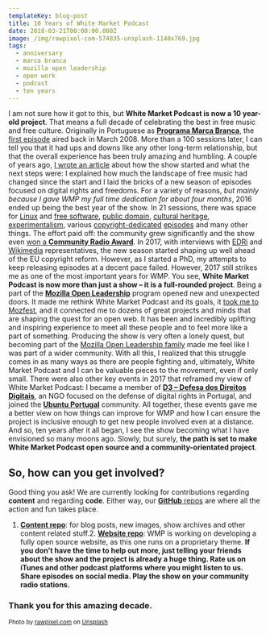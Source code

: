 ```yaml
---
templateKey: blog-post
title: 10 Years of White Market Podcast
date: 2018-03-21T00:00:00.000Z
image: /img/rawpixel-com-574835-unsplash-1140x769.jpg
tags:
  - anniversary
  - marca branca
  - mozilla open leadership
  - open work
  - podcast
  - ten years
---
```

I am not sure how it got to this, but **White Market Podcast is now a 10 year-old project**. That means a full decade of celebrating the best in free music and free culture. Originally in Portuguese as [**Programa Marca Branca**](http://programamarcabranca.blogspot.pt/), the [first episode](http://programamarcabranca.blogspot.pt/2008/03/programa-1.html) aired back in March 2008\. More than a 100 sessions later, I can tell you that it had ups and downs like any other long-term relationship, but that the overall experience has been truly amazing and humbling.
A couple of years ago, [I wrote an article](https://www.whitemarketpodcast.co.uk/blog/2016/03/22/happy-birthday-white-market/) about how the show started and what the next steps were: I explained how much the landscape of free music had changed since the start and I laid the bricks of a new season of episodes focused on digital rights and freedoms. For a variety of reasons, _but mainly because I gave WMP my full time dedication for about four months_, 2016 ended up being the best year of the show. In 21 sessions, there was space for [Linux](https://www.whitemarketpodcast.co.uk/podcasts/2016/08/25/session-3-06-happy-anniversary-linux/) and [free software](https://www.whitemarketpodcast.co.uk/podcasts/2016/09/01/session-3-07-fsfe-summit-2016-and-some-tunes/), [public domain](https://www.whitemarketpodcast.co.uk/podcasts/2017/01/01/session-3-20-happy-public-domain-day/), [cultural heritage](https://www.whitemarketpodcast.co.uk/podcasts/2016/12/04/session-3-18-preserving-cultural-heritage-europeana/), [experimentalism](https://www.whitemarketpodcast.co.uk/podcasts/2016/10/02/session-3-11-experimentalism-pilot-eleven/), various [copyright-dedicated](https://www.whitemarketpodcast.co.uk/podcasts/2016/09/18/session-3-09-eu-copyright-mess/) [episodes](https://www.whitemarketpodcast.co.uk/podcasts/2016/10/16/session-3-13-exceptions-not-rule/) and many other things. The effort paid off: the community grew significantly and the show even [won a **Community Radio Award**](https://www.whitemarketpodcast.co.uk/blog/2016/09/12/silver-innovation-award-year-community-radio-awards/).
In 2017, with interviews with [EDRi](https://www.whitemarketpodcast.co.uk/podcasts/2017/07/30/session-4-01-talking-copyright-edri/) and [Wikimedia](https://www.whitemarketpodcast.co.uk/podcasts/2017/09/10/session-4-02-sharing-knowledge-with-wikimedia/) representatives, the new season started shaping up well ahead of the EU copyright reform. However, as I started a PhD, my attempts to keep releasing episodes at a decent pace failed. However, 2017 still strikes me as one of the most important years for WMP. You see, **White Market Podcast is now more than just a show – it is a full-rounded project**.
Being a part of the **[Mozilla Open Leadership](https://www.whitemarketpodcast.co.uk/blog/2017/10/05/making-wmp-open-a-fresh-start-with-the-help-of-mozilla/)** program opened new and unexpected doors. It made me rethink White Market Podcast and its goals, it [took me to Mozfest](https://www.whitemarketpodcast.co.uk/blog/2017/10/19/open-radio-open-minds-a-wmp-session-at-mozfest/), and it connected me to dozens of great projects and minds that are shaping the quest for an open web. It has been and incredibly uplifting and inspiring experience to meet all these people and to feel more like a part of something. Producing the show is very often a lonely quest, but becoming part of the [Mozilla Open Leadership family](https://mozilla.github.io/leadership-training/) made me feel like I was part of a wider community. With all this, I realized that this struggle comes in as many ways as there are people fighting and, ultimately, White Market Podcast and I can be valuable pieces to the movement, even if only small.
There were also other key events in 2017 that reframed my view of White Market Podcast: I became a member of **[D3 – Defesa dos Direitos Digitais](https://direitosdigitais.pt/)**, an NGO focused on the defense of digital rights in Portugal, and joined the [**Ubuntu Portugal**](https://ubuntu-pt.org) community. All together, these events gave me a better view on how things can improve for WMP and how I can ensure the project is inclusive enough to get new people involved even at a distance.
And so, ten years after it all began, I see the show becoming what I have envisioned so many moons ago. Slowly, but surely, **the path is set to make White Market Podcast open source and a community-orientated project**.
## So, how can you get involved?
Good thing you ask! We are currently looking for contributions regarding **content** and regarding **code**. Either way, our [**GitHub** repos](https://github.com/WhiteMarketPodcast) are where all the action and fun takes place.
1.  [**Content repo**](https://github.com/WhiteMarketPodcast/whitemarketpodcast-repo): for blog posts, new images, show archives and other content related stuff.2.  [**Website repo**](https://github.com/WhiteMarketPodcast/WMP-website/): WMP is working on developing a fully open source website, as this one runs on a proprietary theme.
**If you don’t have the time to help out more, just telling your friends about the show and the project is already a huge thing. Rate us on iTunes and other podcast platforms where you might listen to us. Share episodes on social media. Play the show on your community radio stations.**
### Thank you for this amazing decade.
<small>Photo by [rawpixel.com](https://unsplash.com/photos/GwsXX--WwjU) on [Unsplash](https://unsplash.com)</small>
